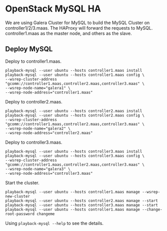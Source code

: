 # OpenStack MySQL HA

We are using Galera Cluster for MySQL to build the MySQL Cluster on controller1/2/3.maas. The HAProxy will forward the requests to MySQL.
controller1.maas as the master node, and others as the slave.

## Deploy MySQL

Deploy to controller1.maas.

    playback-mysql --user ubuntu --hosts controller1.maas install 
    playback-mysql --user ubuntu --hosts controller1.maas config \
    --wsrep-cluster-address "gcomm://controller1.maas,controller2.maas,controller3.maas" \
    --wsrep-node-name="galera1" \
    --wsrep-node-address="controller1.maas"


Deploy to controller2.maas.

    playback-mysql --user ubuntu --hosts controller2.maas install 
    playback-mysql --user ubuntu --hosts controller2.maas config \
    --wsrep-cluster-address "gcomm://controller1.maas,controller2.maas,controller3.maas" \
    --wsrep-node-name="galera2" \
    --wsrep-node-address="controller2.maas"

Deploy to controller3.maas.

    playback-mysql --user ubuntu --hosts controller3.maas install 
    playback-mysql --user ubuntu --hosts controller3.maas config \
    --wsrep-cluster-address "gcomm://controller1.maas,controller2.maas,controller3.maas" \
    --wsrep-node-name="galera3" \
    --wsrep-node-address="controller3.maas"

Start the cluster.

    playback-mysql --user ubuntu --hosts controller1.maas manage --wsrep-new-cluster
    playback-mysql --user ubuntu --hosts controller2.maas manage --start
    playback-mysql --user ubuntu --hosts controller3.maas manage --start
    playback-mysql --user ubuntu --hosts controller1.maas manage --change-root-password changeme

Using `playback-mysql --help` to see the details.

